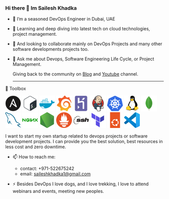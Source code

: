 ### Hi there 👋 Im Sailesh Khadka


- 🔭 I’m a seasoned DevOps Engineer in Dubai, UAE
- 🌱 Learning and deep diving into latest tech on cloud technologies, project management.
- 👯 And looking to collaborate mainly on DevOps Projects and many other software developments projects too.
- 💬 Ask me about Devops, Software Engineering Life Cycle, or Project Management.

  Giving back to the community on [Blog](https://medium.com/@saileshkhadka1) and [Youtube](https://www.youtube.com/@saileshkhadka08) channel.


  ---

🧰 Toolbox

<img src="https://github.com/devicons/devicon/blob/master/icons/ansible/ansible-original.svg" alt="Ansible Logo" width="50" height="50" /> <img src="https://github.com/devicons/devicon/blob/master/icons/bash/bash-original.svg" alt="Bash Logo" width="50" height="50" /> <img src="https://github.com/devicons/devicon/blob/master/icons/docker/docker-plain.svg" alt="Docker Logo" width="50" height="50" /> <img src="https://github.com/devicons/devicon/blob/master/icons/grafana/grafana-original.svg" alt="Grafana Logo" width="50" height="50" /> <img src="https://github.com/devicons/devicon/blob/master/icons/heroku/heroku-plain.svg" alt="Heroku Logo" width="50" height="50" /> <img src="https://github.com/devicons/devicon/blob/master/icons/jenkins/jenkins-original.svg" alt="Jenkins Logo" width="50" height="50" /> <img src="https://github.com/devicons/devicon/blob/master/icons/kubernetes/kubernetes-plain.svg" alt="Kubernetes Logo" width="50" height="50" /> <img src="https://github.com/devicons/devicon/blob/master/icons/linux/linux-original.svg" alt="Linux Logo" width="50" height="50" /> <img src="https://github.com/devicons/devicon/blob/master/icons/mongodb/mongodb-original.svg" alt="MongoDB Logo" width="50" height="50" /> <img src="https://github.com/devicons/devicon/blob/master/icons/mysql/mysql-original.svg" alt="mysql Logo" width="50" height="50" /> <img src="https://github.com/devicons/devicon/blob/master/icons/nginx/nginx-original.svg" alt="nginx Logo" width="50" height="50" /> <img src="https://github.com/devicons/devicon/blob/master/icons/nodejs/nodejs-original.svg" alt="nodejs Logo" width="50" height="50" /> <img src="https://github.com/devicons/devicon/blob/master/icons/prometheus/prometheus-original.svg" alt="Prometheus Logo" width="50" height="50" /> <img src="https://github.com/devicons/devicon/blob/master/icons/ssh/ssh-original-wordmark.svg" alt="ssh Logo" width="50" height="50" /> <img src="https://github.com/devicons/devicon/blob/master/icons/terraform/terraform-original.svg" alt="Terrafrom Logo" width="50" height="50" /> <img src="https://github.com/devicons/devicon/blob/master/icons/ubuntu/ubuntu-plain.svg" alt="Ubuntu Logo" width="50" height="50" /> <img src="https://github.com/devicons/devicon/blob/master/icons/vscode/vscode-original.svg" alt="vscode Logo" width="50" height="50" />


I want to start my own startup related to devops projects or software development projects. I can provide you the best solution, best resources in less cost and zero downtime.
- 📫 How to reach me: 
  - contact: +971-522675242
  - email: saileshkhadka1@gmail.com
  
- ⚡ Besides DevOps I love dogs, and I love trekking, I love to attend webinars and events, meeting new peoples.
<!--
  **saileshkhadka/saileshkhadka** is a ✨ _special_ ✨ repository because its `README.md` (this file) appears on your GitHub profile.

-->
